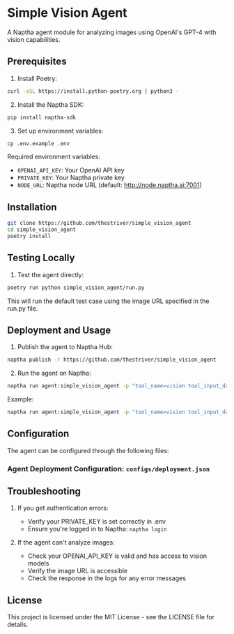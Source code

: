 # Simple Vision Agent

A Naptha agent module for analyzing images using OpenAI's GPT-4 with vision capabilities.

## Prerequisites

1. Install Poetry:
```bash
curl -sSL https://install.python-poetry.org | python3 -
```

2. Install the Naptha SDK:
```bash
pip install naptha-sdk
```

3. Set up environment variables:
```bash
cp .env.example .env
```

Required environment variables:
- `OPENAI_API_KEY`: Your OpenAI API key
- `PRIVATE_KEY`: Your Naptha private key
- `NODE_URL`: Naptha node URL (default: http://node.naptha.ai:7001)

## Installation

```bash
git clone https://github.com/thestriver/simple_vision_agent
cd simple_vision_agent
poetry install
```

## Testing Locally

1. Test the agent directly:
```bash
poetry run python simple_vision_agent/run.py
```

This will run the default test case using the image URL specified in the run.py file.

## Deployment and Usage

1. Publish the agent to Naptha Hub:
```bash
naptha publish -r https://github.com/thestriver/simple_vision_agent
```

2. Run the agent on Naptha:
```bash
naptha run agent:simple_vision_agent -p "tool_name=vision tool_input_data=https://example.com/image.jpg"
```

Example:
```bash
naptha run agent:simple_vision_agent -p "tool_name=vision tool_input_data=https://docs.naptha.ai/assets/images/multi-node-flow-16da22dde6a48a22fabc86ed40d1bbd6.png"
```

## Configuration

The agent can be configured through the following files:



### Agent Deployment Configuration: `configs/deployment.json`


## Troubleshooting

1. If you get authentication errors:
   - Verify your PRIVATE_KEY is set correctly in .env
   - Ensure you're logged in to Naptha: `naptha login`

2. If the agent can't analyze images:
   - Check your OPENAI_API_KEY is valid and has access to vision models
   - Verify the image URL is accessible
   - Check the response in the logs for any error messages

## License

This project is licensed under the MIT License - see the LICENSE file for details.


